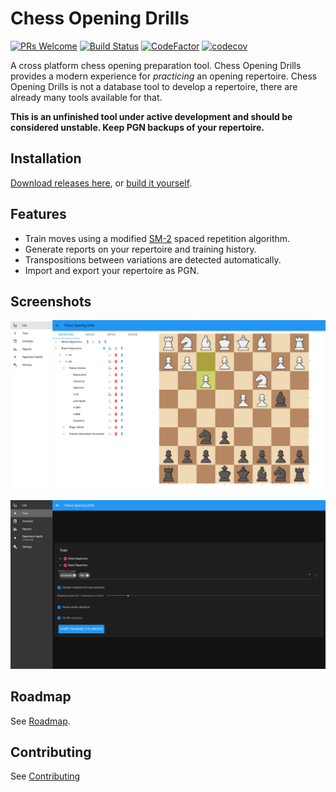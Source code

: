 # Chess Opening Drills

[![PRs Welcome](https://img.shields.io/badge/PRs-welcome-brightgreen.svg?style=flat-square)](http://makeapullrequest.com)
[![Build Status](https://travis-ci.org/theProgramLuke/chess_opening_drills.svg?branch=main)](https://travis-ci.org/theProgramLuke/chess_opening_drills)
[![CodeFactor](https://www.codefactor.io/repository/github/theprogramluke/chess_opening_drills/badge)](https://www.codefactor.io/repository/github/theprogramluke/chess_opening_drills)
[![codecov](https://codecov.io/gh/theProgramLuke/chess_opening_drills/branch/main/graph/badge.svg)](https://codecov.io/gh/theProgramLuke/chess_opening_drills)

A cross platform chess opening preparation tool. Chess Opening Drills provides a modern experience for _practicing_ an opening repertoire. Chess Opening Drills is not a database tool to develop a repertoire, there are already many tools available for that.

**This is an unfinished tool under active development and should be considered unstable. Keep PGN backups of your repertoire.**

## Installation

[Download releases here](https://github.com/theProgramLuke/chess_opening_drills/releases), or [build it yourself](CONTRIBUTING.md).

## Features

- Train moves using a modified [SM-2](https://www.supermemo.com/en/archives1990-2015/english/ol/sm2) spaced repetition algorithm.
- Generate reports on your repertoire and training history.
- Transpositions between variations are detected automatically.
- Import and export your repertoire as PGN.

## Screenshots

![Edit Mode](images/edit.png)

![Training Mode](images/train.png)

## Roadmap

See [Roadmap](Roadmap.md).

## Contributing

See [Contributing](CONTRIBUTING.md)
